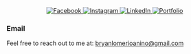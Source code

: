 <div align="center">

<!-- Facebook -->
<a href="https://facebook.com/profile.php?id=100093050435995" target="_blank">
  <img src="https://img.shields.io/badge/Facebook-1877F2?style=for-the-badge&logo=facebook&logoColor=white&color=26a641" alt="Facebook"/>
</a>

<!-- Instagram -->
<a href="https://instagram.com/yourprofile" target="_blank">
  <img src="https://img.shields.io/badge/Instagram-E4405F?style=for-the-badge&logo=instagram&logoColor=white&color=26a641" alt="Instagram"/>
</a>

<!-- LinkedIn -->
<a href="https://linkedin.com/in/bryanlomerio" target="_blank">
  <img src="https://img.shields.io/badge/LinkedIn-0A66C2?style=for-the-badge&logo=linkedin&logoColor=white&color=26a641" alt="LinkedIn"/>
</a>

<!-- Portfolio -->
<a href="https://lomerio.cloud" target="_blank">
  <img src="https://img.shields.io/badge/Portfolio-000000?style=for-the-badge&logo=About.me&logoColor=white&color=26a641" alt="Portfolio"/>
</a>

</div>

### Email
Feel free to reach out to me at: [bryanlomerioanino@gmail.com](mailto:bryanlomerioanino@gmail.com)
